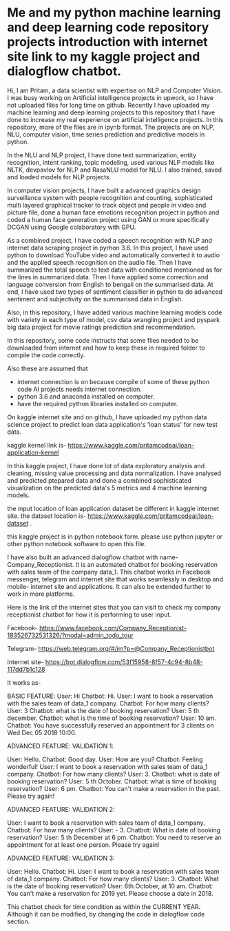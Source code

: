 # Me and my python machine learning and deep learning code repository projects introduction with internet site link to my kaggle project and dialogflow chatbot. 

Hi, I am Pritam, a data scientist with expertise on NLP and Computer Vision. I was busy working on Artificial intelligence projects in upwork, so I have not uploaded files for long time on github. Recently I have uploaded my machine learning and deep learning projects to this repository that I have done to increase my real experience on artificial intelligence projects. 
In this repository, more of the files are in ipynb format. The projects are on NLP, NLU, computer vision, time series prediction and predictive models in python. 

In the NLU and NLP project, I have done text summarization, entity recognition, intent ranking, topic modeling, used various NLP models like NLTK, devpavlov for NLP and RasaNLU model for NLU. I also trained, saved and loaded models for NLP projects. 

In computer vision projects, I have built a advanced graphics design surveillance system with people recognition and counting,  sophisticated multi layered graphical tracker to track object and people in video and picture file, done a human face emotions recognition project in python and coded a human face generation project using GAN or more specifically DCGAN using Google colaboratory with GPU. 

As a combined project, 
I have coded a speech recognition with NLP and internet data scraping project in pyrhon 3.6. In this project, I have used python to download YouTube video and automatically converted it to audio and the applied speech recognition on the audio file. Then I have summarized the total speech to text data with conditioned mentioned as for the lines in summarized data. Then I have applied some correction and language conversion from English to bengali on the summarised data. At end, I have used two types of sentiment classifier in python to do advanced sentiment and subjectivity on the summarised data in English. 

Also, in this repository, I have added various machine learning models code with variety in each type of model, csv data wrangling project and pyspark big data project for movie ratings prediction and recommendation.  

In this repository, some code instructs that some files needed to be downloaded from internet and how to keep these in required folder to compile the code correctly. 

Also these are assumed that 
- internet connection is on because compile of some of these python code AI projects needs internet connection.   
- python 3.6 and anaconda installed on computer. 
- have the required python libraries installed on computer. 

On kaggle internet site and on github, I have uploaded my python data science project to predict loan data application's 'loan status' for new test data.

kaggle kernel link is- https://www.kaggle.com/pritamcodeai/loan-application-kernel

In this kaggle project, I have done lot of data exploratory analysis and cleaning, missing value processing and data normalization. I have analysed and predicted ptepared data and done a combined sophisticated visualization on the predicted data's 5 metrics and 4 machine learning models. 

the input location of loan application dataset be different in kaggle internet site. the dataset location is- https://www.kaggle.com/pritamcodeai/loan-dataset .

this kaggle project is in python notebook form. please use python jupyter or other python notebook software to open this file.

I have also built an advanced dialogflow chatbot with name-  Company_Receptionist. It is an automated chatbot for booking reservation with sales team of the company data_1. This chatbot works in Facebook messenger, telegram and internet site that works seamlessly in desktop and mobile- internet site and applications. It can also be extended further to work in more platforms. 

Here is the link of the internet sites that you can visit to check my company receptionist chatbot for how it is performing to user input. 

Facebook- 
https://www.facebook.com/Company_Receptionist-183526732531326/?modal=admin_todo_tour 

Telegram- 
https://web.telegram.org/#/im?p=@Company_Receptionistbot 

Internet site- 
https://bot.dialogflow.com/53f15958-8f57-4c94-8b48-117dd7b1c128 


It works as- 

BASIC FEATURE: 
User: Hi 
Chatbot: Hi. 
User: I want to book a reservation with the sales team of data_1 company. Chatbot: For how many clients? 
User: 3 
Chatbot: what is the date of booking reservation? 
User: 5 th december. 
Chatbot: what is the time of booking reservation? 
User: 10 am. 
Chatbot: You have successfully reserved an appointment for 3 clients on Wed Dec 05 2018 10:00.

ADVANCED FEATURE: VALIDATION 1:

User: Hello. 
Chatbot: Good day. 
User: How are you? 
Chatbot: Feeling wonderful! 
User: I want to book a reservation with sales team of data_1 company. 
Chatbot: For how many clients? 
User: 3. 
Chatbot: what is date of booking reservation? 
User: 5 th October. 
Chatbot: what is time of booking reservation? 
User: 6 pm. 
Chatbot: You can't make a reservation in the past. Please try again!

ADVANCED FEATURE: VALIDATION 2:

User: I want to book a reservation with sales team of data_1 company. 
Chatbot: For how many clients? 
User: - 3. 
Chatbot: What is date of booking reservation? 
User: 5 th December at 6 pm. 
Chatbot: You need to reserve an appointment for at least one person. Please try again!

ADVANCED FEATURE: VALIDATION 3:

User: Hello. 
Chatbot: Hi. 
User: I want to book a reservation with sales team of data_1 company. 
Chatbot: For how many clients? 
User: 3. Chatbot: What is the date of booking reservation? 
User: 6th October, at 10 am. 
Chatbot: You can't make a reservation for 2019 yet. Please choose a date in 2018.

This chatbot check for time condition as within the CURRENT YEAR. Although it can be modified, by changing the code in dialogflow code section. 
